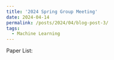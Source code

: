 ```yaml
---
title: '2024 Spring Group Meeting'
date: 2024-04-14
permalink: /posts/2024/04/blog-post-3/
tags:
  - Machine Learning
---
```


Paper List:

